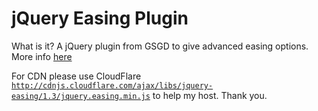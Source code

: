 # jQuery Easing Plugin

What is it? A jQuery plugin from GSGD to give advanced easing options. More info [here](http://gsgd.co.uk/sandbox/jquery/easing)

For CDN please use CloudFlare [`http://cdnjs.cloudflare.com/ajax/libs/jquery-easing/1.3/jquery.easing.min.js`](http://cdnjs.cloudflare.com/ajax/libs/jquery-easing/1.3/jquery.easing.min.js) to help my host. Thank you.